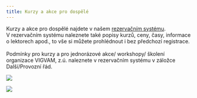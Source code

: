 ```yaml
---
title: Kurzy a akce pro dospělé
---
```

Kurzy a akce pro dospělé najdete v našem [rezervačním systému](https://vigvam.webooker.eu/).\
V rezervačním systému naleznete také popisy kurzů, ceny, časy,  informace o lektorech apod., to vše si můžete prohlédnout i bez předchozí registrace. \
\
Podmínky pro kurzy a pro jednorázové akce/ workshopy/ školení organizace VIGVAM, z.ú. naleznete v rezervačním systému v záložce Další/Provozní řád.

![](/images/uploads/2020_vgv_dospeli_kurz-back-to-work.jpg)

![](/images/uploads/2019_2020_akce_joga.jpg)

![]()

![]()